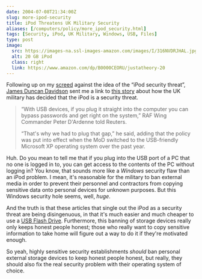 ```yaml
--- 
date: 2004-07-08T21:34:00Z
slug: more-ipod-security
title: iPod Threatens UK Military Security
aliases: [/computers/policy/more_ipod_security.html]
tags: [Security, iPod, UK Military, Windows, USB, Files]
type: post
image:
  src: https://images-na.ssl-images-amazon.com/images/I/316NVDRJHAL.jpg
  alt: 20 GB iPod
  class: right
  link: https://www.amazon.com/dp/B0000CEORU/justatheory-20
---
```


Following up on my [screed] against the idea of the “iPod security threat”,
[James Duncan Davidson] sent me a link to [this story] about how the UK
military has decided that the iPod is a security threat.

> “With USB devices, if you plug it straight into the computer you can bypass
> passwords and get right on the system,” RAF Wing Commander Peter D'Ardenne
> told Reuters.
>
> “That's why we had to plug that gap,” he said, adding that the policy was put
> into effect when the MoD switched to the USB-friendly Microsoft XP operating
> system over the past year.

Huh. Do you mean to tell me that if you plug into the USB port of a PC that no
one is logged in to, you can get access to the contents of the PC without
logging in? You know, that sounds more like a *Windows* security flaw than an
iPod problem. I mean, it's reasonable for the military to ban external media in
order to prevent their personnel and contractors from copying sensitive data
onto personal devices for unknown purposes. But this Windows security hole
seems, well, *huge*.

And the truth is that these articles that single out the iPod as a security
threat are being disingenuous, in that it's much easier and much cheaper to use
a [USB Flash Drive]. Furthermore, this banning of storage devices really only
keeps honest people honest; those who really want to copy sensitive information
to take home will figure out a way to do it if they're motivated enough.

So yeah, highly sensitive security establishments *should* ban personal external
storage devices to keep honest people honest, but really, they should also fix
the real security problem with their operating system of choice.

  [screed]: /computers/policy/ipod_security_threat.html
    "Gartner: iPod is a Security Threat"
  [James Duncan Davidson]: http://x180.net/ "x180.net"
  [this story]: https://www.cnn.com/2004/TECH/internet/07/13/britain.mod.reut/index.html
    "UK military: iPod is security risk"
  [USB Flash Drive]: https://www.amazon.com/exec/obidos/ASIN/B0001F21IS/justatheory-20
    "Buy a USB Flash Drive from Amazon"
